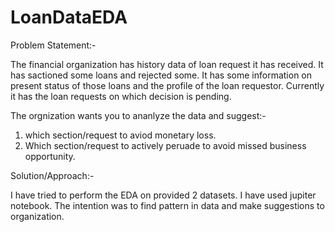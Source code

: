 # LoanDataEDA


Problem Statement:- 

The financial organization has history data of loan request it has received. It has sactioned some loans and rejected some. 
It has some information on present status of those loans and the profile of the loan requestor.
Currently it has the loan requests on which decision is pending. 

The orgnization wants you to ananlyze the data and suggest:-
  1. which section/request to aviod monetary loss.
  2. Which section/request to actively peruade to avoid missed business opportunity.
  
  

Solution/Approach:- 

I have tried to perform the EDA on provided 2 datasets. I have used jupiter notebook. 
The intention was to find pattern in data and make suggestions to organization.
